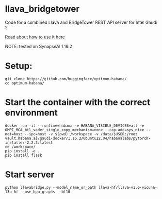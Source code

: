 # llava_bridgetower
Code for a combined Llava and BridgeTower REST API server for Intel Gaudi 2 

[Read about how to use it here](https://runaker.medium.com/enhancing-mixtral-8x22b-with-vision-an-on-premises-solution-for-intel-gaudi-21222c286194)

NOTE: tested on SynapseAI 1.16.2

# Setup:
```
git clone https://github.com/huggingface/optimum-habana/
cd optimum-habana/
```
# Start the container with the correct environment
```
docker run -it --runtime=habana -e HABANA_VISIBLE_DEVICES=all -e OMPI_MCA_btl_vader_single_copy_mechanism=none --cap-add=sys_nice --net=host --ipc=host -v $(pwd):/workspace -v /data/$USER:/root vault.habana.ai/gaudi-docker/1.16.2/ubuntu22.04/habanalabs/pytorch-installer-2.2.2:latest
cd /workspace/
pip install -e .
pip install flask
```
# Start server
```
python llavabridge.py --model_name_or_path llava-hf/llava-v1.6-vicuna-13b-hf --use_hpu_graphs --bf16
```
